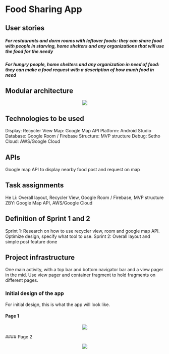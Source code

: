 # Food Sharing App
## User stories
##### For restaurants and dorm rooms with leftover foods: they can share food with people in starving, home shelters and any organizations that will use the food for the needy
##### For hungry people, home shelters and any organization in need of food: they can make a food request with a description of how much food in need

## Modular architecture
<p align="center"> 
<img src="https://github.com/ec500-software-engineering/project-team-22-food-sharing-app/blob/master/pics/modular%20structure.png">
</p>

## Technologies to be used
Display: Recycler View
Map: Google Map API
Platform: Android Studio
Database: Google Room / Firebase 
Structure: MVP structure
Debug: Setho
Cloud: AWS/Google Cloud

## APIs
Google map API to display nearby food post and request on map
## Task assignments
He Li: Overall layout, Recycler View, Google Room / Firebase, MVP structure
ZBY: Google Map API, AWS/Google Cloud

## Definition of Sprint 1 and 2
Sprint 1: Research on how to use recycler view, room and google map API. Optimize design, specify what tool to use.
Sprint 2: Overall layout and simple post feature done

## Project infrastructure
One main activity, with a top bar and bottom navigator bar and a view pager in the mid.
Use view pager and container fragment to hold fragments on different pages.

### Initial design of the app
For initial design, this is what the app will look like.
#### Page 1
<p align="center"> 
<img src="https://github.com/ec500-software-engineering/project-team-22-food-sharing-app/blob/master/pics/app_page1.png">
</p>
####  Page 2
<p align="center"> 
<img src="https://github.com/ec500-software-engineering/project-team-22-food-sharing-app/blob/master/pics/app_page2.png">
</p>
